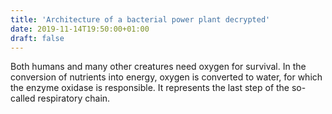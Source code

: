 ```yaml
---
title: 'Architecture of a bacterial power plant decrypted'
date: 2019-11-14T19:50:00+01:00
draft: false
---
```


Both humans and many other creatures need oxygen for survival. In the conversion of nutrients into energy, oxygen is converted to water, for which the enzyme oxidase is responsible. It represents the last step of the so-called respiratory chain.